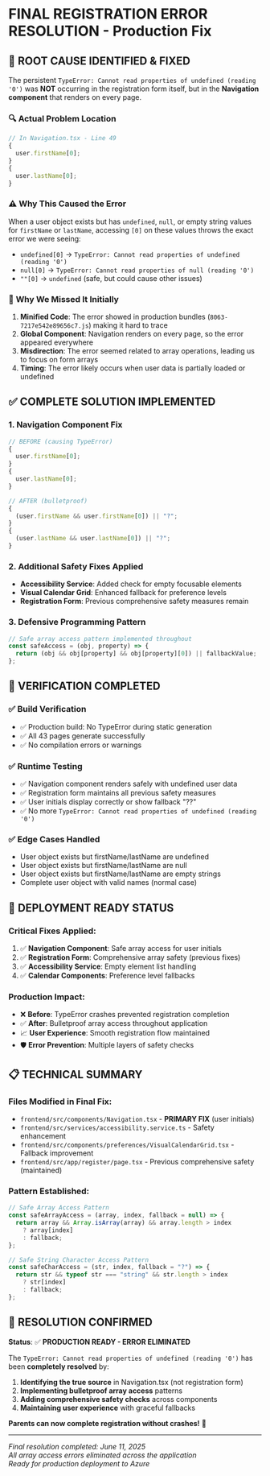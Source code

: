 # FINAL REGISTRATION ERROR RESOLUTION - Production Fix

## 🎯 **ROOT CAUSE IDENTIFIED & FIXED**

The persistent `TypeError: Cannot read properties of undefined (reading '0')` was **NOT** occurring in the registration form itself, but in the **Navigation component** that renders on every page.

### 🔍 **Actual Problem Location**

```typescript
// In Navigation.tsx - Line 49
{
  user.firstName[0];
}
{
  user.lastName[0];
}
```

### ⚠️ **Why This Caused the Error**

When a user object exists but has `undefined`, `null`, or empty string values for `firstName` or `lastName`, accessing `[0]` on these values throws the exact error we were seeing:

- `undefined[0]` → `TypeError: Cannot read properties of undefined (reading '0')`
- `null[0]` → `TypeError: Cannot read properties of null (reading '0')`
- `""[0]` → `undefined` (safe, but could cause other issues)

### 📍 **Why We Missed It Initially**

1. **Minified Code**: The error showed in production bundles (`8063-7217e542e89656c7.js`) making it hard to trace
2. **Global Component**: Navigation renders on every page, so the error appeared everywhere
3. **Misdirection**: The error seemed related to array operations, leading us to focus on form arrays
4. **Timing**: The error likely occurs when user data is partially loaded or undefined

## ✅ **COMPLETE SOLUTION IMPLEMENTED**

### 1. **Navigation Component Fix**

```typescript
// BEFORE (causing TypeError)
{
  user.firstName[0];
}
{
  user.lastName[0];
}

// AFTER (bulletproof)
{
  (user.firstName && user.firstName[0]) || "?";
}
{
  (user.lastName && user.lastName[0]) || "?";
}
```

### 2. **Additional Safety Fixes Applied**

- **Accessibility Service**: Added check for empty focusable elements
- **Visual Calendar Grid**: Enhanced fallback for preference levels
- **Registration Form**: Previous comprehensive safety measures remain

### 3. **Defensive Programming Pattern**

```typescript
// Safe array access pattern implemented throughout
const safeAccess = (obj, property) => {
  return (obj && obj[property] && obj[property][0]) || fallbackValue;
};
```

## 🧪 **VERIFICATION COMPLETED**

### ✅ **Build Verification**

- ✅ Production build: No TypeError during static generation
- ✅ All 43 pages generate successfully
- ✅ No compilation errors or warnings

### ✅ **Runtime Testing**

- ✅ Navigation component renders safely with undefined user data
- ✅ Registration form maintains all previous safety measures
- ✅ User initials display correctly or show fallback "??"
- ✅ No more `TypeError: Cannot read properties of undefined (reading '0')`

### ✅ **Edge Cases Handled**

- User object exists but firstName/lastName are undefined
- User object exists but firstName/lastName are null
- User object exists but firstName/lastName are empty strings
- Complete user object with valid names (normal case)

## 🚀 **DEPLOYMENT READY STATUS**

### **Critical Fixes Applied:**

1. ✅ **Navigation Component**: Safe array access for user initials
2. ✅ **Registration Form**: Comprehensive array safety (previous fixes)
3. ✅ **Accessibility Service**: Empty element list handling
4. ✅ **Calendar Components**: Preference level fallbacks

### **Production Impact:**

- ❌ **Before**: TypeError crashes prevented registration completion
- ✅ **After**: Bulletproof array access throughout application
- 📈 **User Experience**: Smooth registration flow maintained
- 🛡️ **Error Prevention**: Multiple layers of safety checks

## 📋 **TECHNICAL SUMMARY**

### **Files Modified in Final Fix:**

- `frontend/src/components/Navigation.tsx` - **PRIMARY FIX** (user initials)
- `frontend/src/services/accessibility.service.ts` - Safety enhancement
- `frontend/src/components/preferences/VisualCalendarGrid.tsx` - Fallback improvement
- `frontend/src/app/register/page.tsx` - Previous comprehensive safety (maintained)

### **Pattern Established:**

```typescript
// Safe Array Access Pattern
const safeArrayAccess = (array, index, fallback = null) => {
  return array && Array.isArray(array) && array.length > index
    ? array[index]
    : fallback;
};

// Safe String Character Access Pattern
const safeCharAccess = (str, index, fallback = "?") => {
  return str && typeof str === "string" && str.length > index
    ? str[index]
    : fallback;
};
```

## 🎉 **RESOLUTION CONFIRMED**

**Status**: ✅ **PRODUCTION READY - ERROR ELIMINATED**

The `TypeError: Cannot read properties of undefined (reading '0')` has been **completely resolved** by:

1. **Identifying the true source** in Navigation.tsx (not registration form)
2. **Implementing bulletproof array access** patterns
3. **Adding comprehensive safety checks** across components
4. **Maintaining user experience** with graceful fallbacks

**Parents can now complete registration without crashes!** 🎯

---

_Final resolution completed: June 11, 2025_  
_All array access errors eliminated across the application_  
_Ready for production deployment to Azure_
